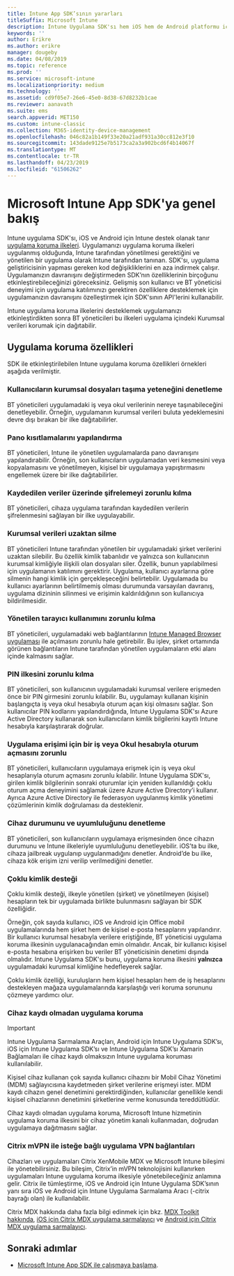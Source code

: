 ```yaml
---
title: Intune App SDK’sının yararları
titleSuffix: Microsoft Intune
description: Intune Uygulama SDK'sı hem iOS hem de Android platformu için kullanılabilir ve Microsoft Intune ile mobil uygulama yönetim özelliklerini etkinleştirir.
keywords: ''
author: Erikre
ms.author: erikre
manager: dougeby
ms.date: 04/08/2019
ms.topic: reference
ms.prod: ''
ms.service: microsoft-intune
ms.localizationpriority: medium
ms.technology: ''
ms.assetid: cd9f05e7-26e6-45e0-8d38-67d8232b1cae
ms.reviewer: aanavath
ms.suite: ems
search.appverid: MET150
ms.custom: intune-classic
ms.collection: M365-identity-device-management
ms.openlocfilehash: 046c82a1b149f33e20a21adf931a30cc812e3f10
ms.sourcegitcommit: 143dade9125e7b5173ca2a3a902bcd6f4b14067f
ms.translationtype: MT
ms.contentlocale: tr-TR
ms.lasthandoff: 04/23/2019
ms.locfileid: "61506262"
---
```

# <a name="microsoft-intune-app-sdk-overview"></a>Microsoft Intune App SDK'ya genel bakış
Intune uygulama SDK'sı, iOS ve Android için Intune destek olanak tanır [uygulama koruma ilkeleri](app-protection-policy.md). Uygulamanızı uygulama koruma ilkeleri uygulanmış olduğunda, Intune tarafından yönetilmesi gerektiğini ve yönetilen bir uygulama olarak Intune tarafından tanınan. SDK'sı, uygulama geliştiricisinin yapması gereken kod değişikliklerini en aza indirmek çalışır. Uygulamanızın davranışını değiştirmeden SDK’nın özelliklerinin birçoğunu etkinleştirebileceğinizi göreceksiniz. Gelişmiş son kullanıcı ve BT yöneticisi deneyimi için uygulama katılımınızı gerektiren özelliklere desteklemek için uygulamanızın davranışını özelleştirmek için SDK'sının API'lerini kullanabilir.

Intune uygulama koruma ilkelerini desteklemek uygulamanızı etkinleştirdikten sonra BT yöneticileri bu ilkeleri uygulama içindeki Kurumsal verileri korumak için dağıtabilir.

## <a name="app-protection-features"></a>Uygulama koruma özellikleri

SDK ile etkinleştirilebilen Intune uygulama koruma özellikleri örnekleri aşağıda verilmiştir.

### <a name="control-users-ability-to-move-corporate-files"></a>Kullanıcıların kurumsal dosyaları taşıma yeteneğini denetleme
BT yöneticileri uygulamadaki iş veya okul verilerinin nereye taşınabileceğini denetleyebilir. Örneğin, uygulamanın kurumsal verileri buluta yedeklemesini devre dışı bırakan bir ilke dağıtabilirler.

### <a name="configure-clipboard-restrictions"></a>Pano kısıtlamalarını yapılandırma
BT yöneticileri, Intune ile yönetilen uygulamalarda pano davranışını yapılandırabilir. Örneğin, son kullanıcıların uygulamadan veri kesmesini veya kopyalamasını ve yönetilmeyen, kişisel bir uygulamaya yapıştırmasını engellemek üzere bir ilke dağıtabilirler.

### <a name="enforce-encryption-on-saved-data"></a>Kaydedilen veriler üzerinde şifrelemeyi zorunlu kılma
BT yöneticileri, cihaza uygulama tarafından kaydedilen verilerin şifrelenmesini sağlayan bir ilke uygulayabilir.

### <a name="remotely-wipe-corporate-data"></a>Kurumsal verileri uzaktan silme
BT yöneticileri Intune tarafından yönetilen bir uygulamadaki şirket verilerini uzaktan silebilir. Bu özellik kimlik tabanlıdır ve yalnızca son kullanıcının kurumsal kimliğiyle ilişkili olan dosyaları siler. Özellik, bunun yapılabilmesi için uygulamanın katılımını gerektirir. Uygulama, kullanıcı ayarlarına göre silmenin hangi kimlik için gerçekleşeceğini belirtebilir. Uygulamada bu kullanıcı ayarlarının belirtilmemiş olması durumunda varsayılan davranış, uygulama dizininin silinmesi ve erişimin kaldırıldığının son kullanıcıya bildirilmesidir.

### <a name="enforce-the-use-of-a-managed-browser"></a>Yönetilen tarayıcı kullanımını zorunlu kılma
BT yöneticileri, uygulamadaki web bağlantılarının [Intune Managed Browser uygulaması](app-configuration-managed-browser.md) ile açılmasını zorunlu hale getirebilir. Bu işlev, şirket ortamında görünen bağlantıların Intune tarafından yönetilen uygulamaların etki alanı içinde kalmasını sağlar.

### <a name="enforce-a-pin-policy"></a>PIN ilkesini zorunlu kılma
BT yöneticileri, son kullanıcının uygulamadaki kurumsal verilere erişmeden önce bir PIN girmesini zorunlu kılabilir. Bu, uygulamayı kullanan kişinin başlangıçta iş veya okul hesabıyla oturum açan kişi olmasını sağlar. Son kullanıcılar PIN kodlarını yapılandırdığında, Intune Uygulama SDK'sı Azure Active Directory kullanarak son kullanıcıların kimlik bilgilerini kayıtlı Intune hesabıyla karşılaştırarak doğrular.

### <a name="require-users-to-sign-in-with-a-work-or-school-account-for-app-access"></a>Uygulama erişimi için bir iş veya Okul hesabıyla oturum açmasını zorunlu
BT yöneticileri, kullanıcıların uygulamaya erişmek için iş veya okul hesaplarıyla oturum açmasını zorunlu kılabilir. Intune Uygulama SDK'sı, girilen kimlik bilgilerinin sonraki oturumlar için yeniden kullanıldığı çoklu oturum açma deneyimini sağlamak üzere Azure Active Directory’i kullanır. Ayrıca Azure Active Directory ile federasyon uygulanmış kimlik yönetimi çözümlerinin kimlik doğrulaması da desteklenir.

### <a name="check-device-health-and-compliance"></a>Cihaz durumunu ve uyumluluğunu denetleme
BT yöneticileri, son kullanıcıların uygulamaya erişmesinden önce cihazın durumunu ve Intune ilkeleriyle uyumluluğunu denetleyebilir. iOS’ta bu ilke, cihaza jailbreak uygulanıp uygulanmadığını denetler. Android’de bu ilke, cihaza kök erişim izni verilip verilmediğini denetler.

### <a name="support-multi-identity"></a>Çoklu kimlik desteği
Çoklu kimlik desteği, ilkeyle yönetilen (şirket) ve yönetilmeyen (kişisel) hesapların tek bir uygulamada birlikte bulunmasını sağlayan bir SDK özelliğidir.

Örneğin, çok sayıda kullanıcı, iOS ve Android için Office mobil uygulamalarında hem şirket hem de kişisel e-posta hesaplarını yapılandırır. Bir kullanıcı kurumsal hesabıyla verilere eriştiğinde, BT yöneticisi uygulama koruma ilkesinin uygulanacağından emin olmalıdır. Ancak, bir kullanıcı kişisel e-posta hesabına erişirken bu veriler BT yöneticisinin denetimi dışında olmalıdır. Intune Uygulama SDK'sı bunu, uygulama koruma ilkesini **yalnızca** uygulamadaki kurumsal kimliğine hedefleyerek sağlar.

Çoklu kimlik özelliği, kuruluşların hem kişisel hesapları hem de iş hesaplarını destekleyen mağaza uygulamalarında karşılaştığı veri koruma sorununu çözmeye yardımcı olur.
 
### <a name="app-protection-without-device-enrollment"></a>Cihaz kaydı olmadan uygulama koruma

>[!IMPORTANT]
>Intune Uygulama Sarmalama Araçları, Android için Intune Uygulama SDK’sı, iOS için Intune Uygulama SDK’sı ve Intune Uygulama SDK’sı Xamarin Bağlamaları ile cihaz kaydı olmaksızın Intune uygulama koruması kullanılabilir.

Kişisel cihaz kullanan çok sayıda kullanıcı cihazını bir Mobil Cihaz Yönetimi (MDM) sağlayıcısına kaydetmeden şirket verilerine erişmeyi ister. MDM kaydı cihazın genel denetimini gerektirdiğinden, kullanıcılar genellikle kendi kişisel cihazlarının denetimini şirketlerine verme konusunda tereddütlüdür.

Cihaz kaydı olmadan uygulama koruma, Microsoft Intune hizmetinin uygulama koruma ilkesini bir cihaz yönetim kanalı kullanmadan, doğrudan uygulamaya dağıtmasını sağlar.

### <a name="on-demand-application-vpn-connections-with-citrix-mvpn"></a>Citrix mVPN ile isteğe bağlı uygulama VPN bağlantıları 
Cihazları ve uygulamaları Citrix XenMobile MDX ve Microsoft Intune bileşimi ile yönetebilirsiniz. Bu bileşim, Citrix’in mVPN teknolojisini kullanırken uygulamaları Intune uygulama koruma ilkesiyle yönetebileceğiniz anlamına gelir. Citrix ile tümleştirme, iOS ve Android için Intune Uygulama SDK’sının yanı sıra iOS ve Android için Intune Uygulama Sarmalama Aracı (-citrix bayrağı olan) ile kullanılabilir.
 
Citrix MDX hakkında daha fazla bilgi edinmek için bkz. [MDX Toolkit hakkında](https://docs.citrix.com/en-us/mdx-toolkit/10/about-mdx-toolkit.html), [iOS için Citrix MDX uygulama sarmalayıcı](https://docs.citrix.com/en-us/mdx-toolkit/10/xmob-mdx-kit-app-wrap-ios.html) ve [Android için Citrix MDX uygulama sarmalayıcı](https://docs.citrix.com/en-us/mdx-toolkit/10/xmob-mdx-kit-app-wrap-android.html).

## <a name="next-steps"></a>Sonraki adımlar

- [Microsoft Intune App SDK ile çalışmaya başlama](app-sdk-get-started.md).
